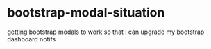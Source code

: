 # bootstrap-modal-situation
getting bootstrap modals to work so that i can upgrade my bootstrap dashboard notifs
